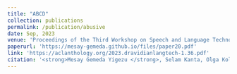 ```yaml
---
title: "ABCD"
collection: publications
permalink: /publication/abusive
date: Sep, 2023
venue: 'Proceedings of the Third Workshop on Speech and Language Technologies for Dravidian Languages'
paperurl: 'https://mesay-gemeda.github.io/files/paper20.pdf'
link: 'https://aclanthology.org/2023.dravidianlangtech-1.36.pdf'
citation: '<strong>Mesay Gemeda Yigezu </strong>, Selam Kanta, Olga Kolesnikova, Grigori Sidorov, Alexander Gelbukh. 2023. &quot;Habesha@ dravidianlangtech: Abusive comment detection using deep learning approach.&quot; <i>Proceedings of the Third Workshop on Speech and Language Technologies for Dravidian Languages</i>'
---
```

